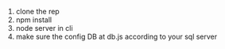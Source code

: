 1. clone the rep
2. npm install
3. node server in cli
4. make sure the config DB at db.js according to your sql server
